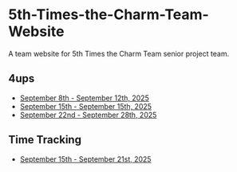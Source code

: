 # 5th-Times-the-Charm-Team-Website
A team website for  5th Times the Charm Team senior project team.

## 4ups
- [September 8th - September 12th, 2025](./4ups/9-8>>12-25)
- [September 15th - September 15th, 2025](./4ups/9-15>>21-25)
- [September 22nd - September 28th, 2025](./9-22>>28-25.md)

## Time Tracking
- [September 15th - September 21st, 2025](./time/9-15>>21-25)
